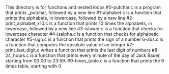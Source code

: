 This directory is for functions and nested loops
#0-putchar.c is a program that prints _putchar, followed by a new line
#1-alphabet.c is a function that prints the alphabets, in lowercase, followed by a new line
#2-print_alphabet_x10.c is a function that prints 10 times the alphabets, in lowercase, followed by a new line
#3-islower.c is a function that checks for lowercase character
#4-isalpha.c is a function that checks for alphabetic character
#5-sign.c is a function that prints the sign of a number
6-abs.c is a function that computes the absolute value of an integer
#7-print_last_digit.c writes a function that prints the last digit of numbers
#8-24_hours.c is a function that prints every minute of the day of Jack Bauer, starting from 00:00 to 23:59.
#9-times_table.c is a function that prints the 9 times table, starting with 0
